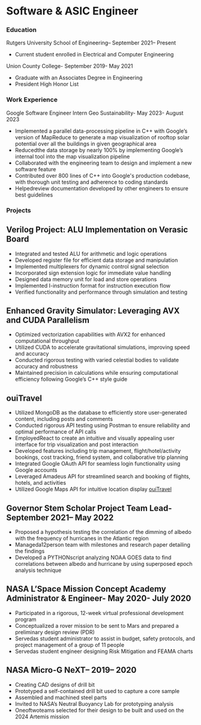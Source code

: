 # Software & ASIC Engineer
 
 ### Education
 Rutgers University School of Engineering– September 2021– Present
 - Current student enrolled in Electrical and Computer Engineering

 Union County College- September 2019- May 2021
 - Graduate with an Associates Degree in Engineering
 - President High Honor List
 ### Work Experience
 Google Software Engineer Intern Geo Sustainability- May 2023- August 2023
 - Implemented a parallel data-processing pipeline in C++ with Google’s version of MapReduce to generate a map
 visualization of rooftop solar potential over all the buildings in given geographical area
 - Reducedthe data storage by nearly 100% by implementing Google’s internal tool into the map visualization pipeline
 - Collaborated with the engineering team to design and implement a new software feature
 - Contributed over 800 lines of C++ into Google's production codebase, with thorough unit testing and adherence to
   coding standards
 - Helpedreview documentation developed by other engineers to ensure best guidelines
 ### Projects
 ## Verilog Project: ALU Implementation on Verasic Board
 - Integrated and tested ALU for arithmetic and logic operations
 - Developed register file for efficient data storage and manipulation
 - Implemented multiplexers for dynamic control signal selection
 - Incorporated sign extension logic for immediate value handling
 - Designed data memory unit for load and store operations
 - Implemented I-instruction format for instruction execution flow
 - Verified functionality and performance through simulation and testing

 ## Enhanced Gravity Simulator: Leveraging AVX and CUDA Parallelism
 - Optimized vectorization capabilities with AVX2 for enhanced computational throughput
 - Utilized CUDA to accelerate gravitational simulations, improving speed and accuracy
 - Conducted rigorous testing with varied celestial bodies to validate accuracy and robustness
 - Maintained precision in calculations while ensuring computational efficiency following Google’s C++ style guide

## ouiTravel
 - Utilized MongoDB as the database to efficiently store user-generated content, including posts and comments
 - Conducted rigorous API testing using Postman to ensure reliability and optimal performance of API calls
 - EmployedReact to create an intuitive and visually appealing user interface for trip visualization and post interaction
 - Developed features including trip management, flight/hotel/activity bookings, cost tracking, friend system, and
   collaborative trip planning
 - Integrated Google OAuth API for seamless login functionality using Google accounts
 - Leveraged Amadeus API for streamlined search and booking of flights, hotels, and activities
 - Utilized Google Maps API for intuitive location display
   [ouiTravel](https://ouitravel.onrender.com)

 ## Governor Stem Scholar Project Team Lead- September 2021– May 2022
 - Proposed a hypothesis testing the correlation of the dimming of albedo with the frequency of hurricanes in the Atlantic
   region
 - Manageda12person team with milestones and research paper detailing the findings
 - Developed a PYTHONscript analyzing NOAA GOES data to find correlations between albedo and hurricane by using
   superposed epoch analysis technique

 ## NASA L’Space Mission Concept Academy Administrator & Engineer- May 2020- July 2020
 - Participated in a rigorous, 12-week virtual professional development program
 - Conceptualized a rover mission to be sent to Mars and prepared a preliminary design review (PDR)
 - Servedas student administrator to assist in budget, safety protocols, and project management of a group of 11 people
 - Servedas student engineer designing Risk Mitigation and FEAMA charts

 ## NASA Micro-G NeXT– 2019– 2020
 - Creating CAD designs of drill bit
 - Prototyped a self-contained drill bit used to capture a core sample
 - Assembled and machined steel parts
 - Invited to NASA’s Neutral Buoyancy Lab for prototyping analysis
 - Oneoftwoteams selected for their design to be built and used on the 2024 Artemis mission
